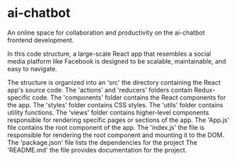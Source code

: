 
# ai-chatbot
An online space for collaboration and productivity on the ai-chatbot frontend development.

In this code structure, a large-scale React app that resembles a social media platform like Facebook is designed to be scalable, maintainable, and easy to navigate.

The structure is organized into an 'src' the directory containing the React app's source code.
The 'actions' and 'reducers' folders contain Redux-specific code.
The 'components' folder contains the React components for the app.
The 'styles' folder contains CSS styles.
The 'utils' folder contains utility functions.
The 'views' folder contains higher-level components responsible for rendering specific pages or sections of the app.
The 'App.js' file contains the root component of the app.
The 'index.js' the file is responsible for rendering the root component and mounting it to the DOM.
The 'package.json' file lists the dependencies for the project
The 'README.md' the file provides documentation for the project.
